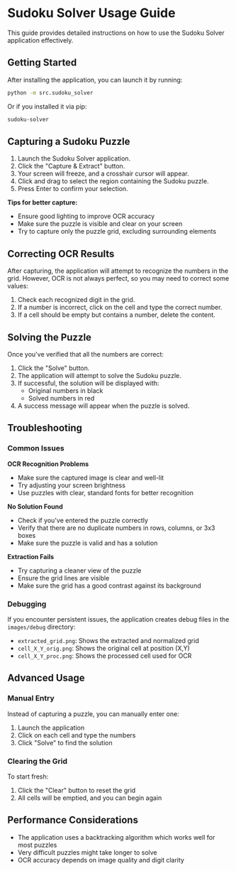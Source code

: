 # Sudoku Solver Usage Guide

This guide provides detailed instructions on how to use the Sudoku Solver application effectively.

## Getting Started

After installing the application, you can launch it by running:

```bash
python -m src.sudoku_solver
```

Or if you installed it via pip:

```bash
sudoku-solver
```

## Capturing a Sudoku Puzzle

1. Launch the Sudoku Solver application.
2. Click the "Capture & Extract" button.
3. Your screen will freeze, and a crosshair cursor will appear.
4. Click and drag to select the region containing the Sudoku puzzle.
5. Press Enter to confirm your selection.

**Tips for better capture:**
- Ensure good lighting to improve OCR accuracy
- Make sure the puzzle is visible and clear on your screen
- Try to capture only the puzzle grid, excluding surrounding elements

## Correcting OCR Results

After capturing, the application will attempt to recognize the numbers in the grid. However, OCR is not always perfect, so you may need to correct some values:

1. Check each recognized digit in the grid.
2. If a number is incorrect, click on the cell and type the correct number.
3. If a cell should be empty but contains a number, delete the content.

## Solving the Puzzle

Once you've verified that all the numbers are correct:

1. Click the "Solve" button.
2. The application will attempt to solve the Sudoku puzzle.
3. If successful, the solution will be displayed with:
   - Original numbers in black
   - Solved numbers in red
4. A success message will appear when the puzzle is solved.

## Troubleshooting

### Common Issues

**OCR Recognition Problems**
- Make sure the captured image is clear and well-lit
- Try adjusting your screen brightness
- Use puzzles with clear, standard fonts for better recognition

**No Solution Found**
- Check if you've entered the puzzle correctly
- Verify that there are no duplicate numbers in rows, columns, or 3x3 boxes
- Make sure the puzzle is valid and has a solution

**Extraction Fails**
- Try capturing a cleaner view of the puzzle
- Ensure the grid lines are visible
- Make sure the grid has a good contrast against its background

### Debugging

If you encounter persistent issues, the application creates debug files in the `images/debug` directory:
- `extracted_grid.png`: Shows the extracted and normalized grid
- `cell_X_Y_orig.png`: Shows the original cell at position (X,Y)
- `cell_X_Y_proc.png`: Shows the processed cell used for OCR

## Advanced Usage

### Manual Entry

Instead of capturing a puzzle, you can manually enter one:

1. Launch the application
2. Click on each cell and type the numbers
3. Click "Solve" to find the solution

### Clearing the Grid

To start fresh:

1. Click the "Clear" button to reset the grid
2. All cells will be emptied, and you can begin again

## Performance Considerations

- The application uses a backtracking algorithm which works well for most puzzles
- Very difficult puzzles might take longer to solve
- OCR accuracy depends on image quality and digit clarity
